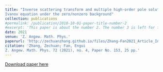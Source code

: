 ```yaml
---
title: "Inverse scattering transform and multiple high-order pole solutions for the Gerdjikov-
Ivanov equation under the zero/nonzero background"
collection: publications
#permalink: /publication/2010-10-01-paper-title-number-2
#excerpt: 'This paper is about the number 2. The number 3 is left for future work.'
date: 2021
venue: 'Z. Angew. Math. Phys.'
paperurl: 'http://zechuanzhang.github.io/files/Zhang-Fan2021_Article_InverseScatteringTransformAndM.pdf'
citation: 'Zhang, Zechuan; Fan, Engui
Z. Angew. Math. Phys. 72 (2021), no. 4, Paper No. 153, 25 pp.'
---
```



[Download paper here](http://zechuanzhang.github.io/files/Zhang-Fan2021_Article_InverseScatteringTransformAndM.pdf)
